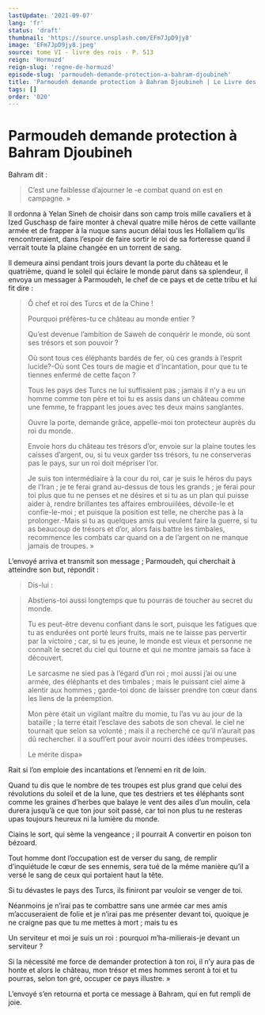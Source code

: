 ```yaml
---
lastUpdate: '2021-09-07'
lang: 'fr'
status: 'draft'
thumbnail: 'https://source.unsplash.com/EFm7JpD9jy8'
image: 'EFm7JpD9jy8.jpeg'
source: tome VI - livre des rois - P. 513
reign: 'Hormuzd'
reign-slug: 'regne-de-hormuzd'
episode-slug: 'parmoudeh-demande-protection-a-bahram-djoubineh'
title: 'Parmoudeh demande protection à Bahram Djoubineh | Le Livre des Rois | Shâhnâmeh'
tags: []
order: '020'
---
```


<!-- LTeX: language=fr -->

# Parmoudeh demande protection à Bahram Djoubineh

Bahram dit :

> C’est une faiblesse d’ajourner le
> -e combat quand on est en campagne. »

Il ordonna à Yelan Sineh de choisir dans son camp trois mille cavaliers et à Ized Guschasp de faire monter à cheval quatre mille héros de cette vaillante armée et de frapper à la nuque sans aucun délai tous les Hollaliem qu’ils rencontreraient, dans l’espoir de faire sortir le roi de sa forteresse quand il verrait toute la plaine changée en un torrent de sang.

Il demeura ainsi pendant trois jours devant la porte du château et le quatrième, quand le soleil qui éclaire le monde parut dans sa splendeur, il envoya un messager à Parmoudeh, le chef de ce pays et de cette tribu et lui fit dire :

> Ô chef et roi des Turcs et de la Chine !
>
> Pourquoi préfères-tu ce château au monde entier ?
>
> Qu’est devenue l’ambition de Saweh de conquérir le monde, où sont ses trésors et son pouvoir ?
>
> Où sont tous ces éléphants bardés de fer, où ces grands à l’esprit lucide?-Où sont Ces tours de magie et d’incantation, pour que tu te tiennes enfermé de cette façon ?
>
> Tous les pays des Turcs ne lui suffisaient pas ; jamais il n’y a eu un homme comme ton père et toi tu es assis dans un château comme une femme, te frappant les joues avec tes deux mains sanglantes.
>
> Ouvre la porte, demande grâce, appelle-moi ton protecteur auprès du roi du monde.
>
> Envoie hors du château tes trésors d’or, envoie sur la plaine toutes les caisses d’argent, ou, si tu veux garder tss trésors, tu ne conserveras pas le pays, sur un roi doit mépriser l’or.
>
> Je suis ton intermédiaire à la cour du roi, car je suis le héros du pays de l’Iran ; je te ferai grand au-dessus de tous les grands ; je ferai pour toi plus que tu ne penses et ne désires et si tu as un plan qui puisse aider à, rendre brillantes tes affaires embrouiilées, dévoile-le et confie-le-moi ; et puisque la position est telle, ne cherche pas à la prolonger.-Mais si tu as quelques amis qui veulent faire la guerre, si tu as beaucoup de trésors et d’or, alors fais battre les timbales, recommence les combats car quand on a de l’argent on ne manque jamais de troupes. »

L’envoyé arriva et transmit son message ; Parmoudeh, qui cherchait à atteindre son but, répondit :

> Dis-lui :

> Abstiens-toi aussi longtemps que tu pourras de toucher au secret du monde.
>
> Tu es peut-être devenu confiant dans le sort, puisque les fatigues que tu as endurées ont porté leurs fruits, mais ne te laisse pas pervertir par la victoire ; car, si tu es jeune, le monde est vieux et personne ne connaît le secret du ciel qui tourne et qui ne montre jamais sa face à découvert.
>
> Le sarcasme ne sied pas à l’égard d’un roi ; moi aussi j’ai ou une armée, des éléphants et des timbales ; mais le puissant ciel aime à alentir aux hommes ; garde-toi donc de laisser prendre ton cœur dans les liens de la préemption.
>
> Mon père était un vigilant maître du momie, tu l’as vu au jour de la bataille ; la terre était l’esclave des sabots de son cheval. le ciel ne tournait que selon sa volonté ; mais il a recherché ce qu’il n’aurait pas dû rechercher. il a soufl’ert pour avoir nourri des idées trompeuses.
>
> Le mérite dispa»

Rait si l’on emploie des incantations et l’ennemi en rit de loin.

Quand tu dis que le nombre de tes troupes est plus grand que celui des révolutions du soleil et de la lune, que tes destriers et tes éléphants sont comme les graines d’herbes que balaye le vent des ailes d’un moulin, cela durera jusqu’à ce que ton jour soit passé, car toi non plus tu ne resteras upas toujours heureux ni la lumière du monde.

Ciains le sort, qui sème la vengeance ; il pourrait A convertir en poison ton bézoard.

Tout homme dont l’occupation est de verser du sang, de remplir d’inquiétude le cœur de ses ennemis, sera tué de la même manière qu’il a versé le sang de ceux qui portaient haut la tête.

Si tu dévastes le pays des Turcs, ils finiront par vouloir se venger de toi.

Néanmoins je n’irai pas te combattre sans une armée car mes amis m’accuseraient de folie et je n’irai pas me présenter devant toi, quoique je ne craigne pas que tu me mettes à mort ; mais tu es

Un serviteur et moi je suis un roi : pourquoi m’ha-milierais-je devant un serviteur ?

Si la nécessité me force de demander protection à ton roi, il n’y aura pas de honte et alors le château, mon trésor et mes hommes seront à toi et tu pourras, selon ton gré, occuper ce pays illustre. »

L’envoyé s’en retourna et porta ce message à Bahram, qui en fut rempli de joie.
